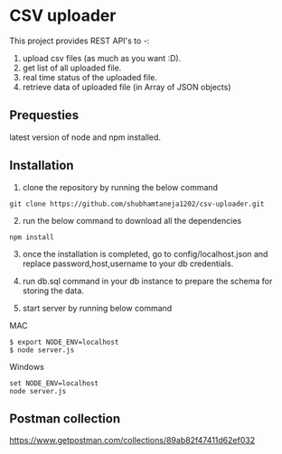 # CSV uploader

This project provides REST API's to -:
1. upload csv files (as much as you want :D).
2. get list of all uploaded file.
3. real time status of the uploaded file.
4. retrieve data of uploaded file (in Array of JSON objects)

## Prequesties
latest version of node and npm installed.

## Installation

1. clone the repository by running the below command
```
git clone https://github.com/shubhamtaneja1202/csv-uploader.git
```

2. run the below command to download all the dependencies
```
npm install
```

3. once the installation is completed, go to config/localhost.json and replace password,host,username to 
your db credentials.

4. run db.sql command in your db instance to prepare the schema for storing the data.
 
5. start server by running below command

MAC
```
$ export NODE_ENV=localhost
$ node server.js
```
Windows 
```
set NODE_ENV=localhost
node server.js
```

## Postman collection
https://www.getpostman.com/collections/89ab82f47411d62ef032
